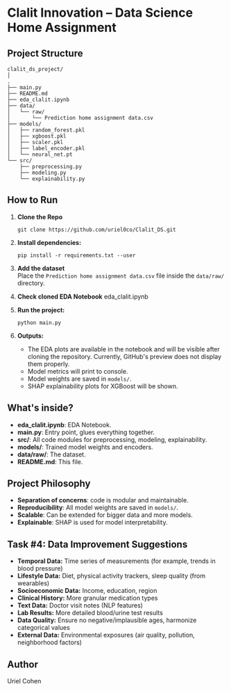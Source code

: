 # Clalit Innovation – Data Science Home Assignment

## Project Structure

```
clalit_ds_project/
│
.
├── main.py
├── README.md
├── eda_clalit.ipynb
├── data/
│   └── raw/
│       └── Prediction home assignment data.csv
├── models/
│   ├── random_forest.pkl
│   ├── xgboost.pkl
│   ├── scaler.pkl
│   ├── label_encoder.pkl
│   └── neural_net.pt
└── src/
    ├── preprocessing.py
    ├── modeling.py
    └── explainability.py
```

## How to Run
1. **Clone the Repo**
    ```
    git clone https://github.com/uriel0co/Clalit_DS.git
    ```
2. **Install dependencies:**
   ```
   pip install -r requirements.txt --user
   ```

3. **Add the dataset**  
   Place the `Prediction home assignment data.csv` file inside the `data/raw/` directory.

4. **Check cloned EDA Notebook**
    eda_clalit.ipynb

5. **Run the project:**
   ```
   python main.py
   ```

6. **Outputs:**  
   - The EDA plots are available in the notebook and will be visible after cloning the repository. Currently, GitHub's preview does not display them properly.
   - Model metrics will print to console.
   - Model weights are saved in `models/`.
   - SHAP explainability plots for XGBoost will be shown.

## What's inside?

- **eda_clalit.ipynb**: EDA Notebook.
- **main.py**: Entry point, glues everything together.
- **src/**: All code modules for preprocessing, modeling, explainability.
- **models/**: Trained model weights and encoders.
- **data/raw/**: The dataset.
- **README.md**: This file.

## Project Philosophy

- **Separation of concerns**: code is modular and maintainable.
- **Reproducibility**: All model weights are saved in `models/`.
- **Scalable**: Can be extended for bigger data and more models.
- **Explainable**: SHAP is used for model interpretability.

## Task #4: Data Improvement Suggestions
- **Temporal Data:** Time series of measurements (for example, trends in blood pressure)
- **Lifestyle Data:** Diet, physical activity trackers, sleep quality (from wearables)
- **Socioeconomic Data:** Income, education, region
- **Clinical History:** More granular medication types
- **Text Data:** Doctor visit notes (NLP features)
- **Lab Results:** More detailed blood/urine test results
- **Data Quality:** Ensure no negative/implausible ages, harmonize categorical values
- **External Data:** Environmental exposures (air quality, pollution, neighborhood factors)

## Author

Uriel Cohen
